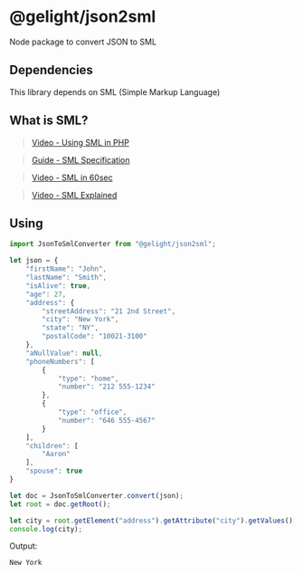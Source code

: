 # @gelight/json2sml

Node package to convert JSON to SML

## Dependencies

This library depends on SML (Simple Markup Language)

## What is SML?

> [Video - Using SML in PHP](https://dev.stenway.com/SML/PHP.html)

> [Guide - SML Specification](https://dev.stenway.com/SML/Specification.html)

> [Video - SML in 60sec](https://www.youtube.com/watch?v=qOooyygwX0w)

> [Video - SML Explained](https://www.youtube.com/watch?v=fBzMdzMtH-s&t=221s)

## Using

```js
import JsonToSmlConverter from "@gelight/json2sml";

let json = {
    "firstName": "John",
    "lastName": "Smith",
    "isAlive": true,
    "age": 27,
    "address": {
        "streetAddress": "21 2nd Street",
        "city": "New York",
        "state": "NY",
        "postalCode": "10021-3100"
    },
    "aNullValue": null,
    "phoneNumbers": [
        {
            "type": "home",
            "number": "212 555-1234"
        },
        {
            "type": "office",
            "number": "646 555-4567"
        }
    ],
    "children": [
        "Aaron"
    ],
    "spouse": true
}

let doc = JsonToSmlConverter.convert(json);
let root = doc.getRoot();

let city = root.getElement("address").getAttribute("city").getValues()[0];
console.log(city);
```

Output:
```html
New York
```

